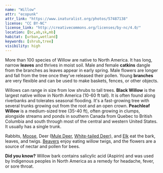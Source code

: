 ```yaml
---
name: "Willow"
attr: "ecopunk"
attr_link: "https://www.inaturalist.org/photos/57487138"
license: "CC BY-NC"
license_link: "http://creativecommons.org/licenses/by-nc/4.0/"
location: [bc,ab,sk,mb]
habitat: [urban,wetland]
keywords: [shrub,tree]
visibility: high
---
```

More than 100 species of Willow are native to North America. It has long, narrow **leaves** and thrives in moist soil. Male and female **catkins** dangle from the branches as leaves appear in early spring. Male flowers are longer and fall from the tree once they've released their pollen. Young **branches** are very flexible and can be used to make baskets, fences, or other objects.

Willows can range in size from low shrubs to tall trees. **Black Willow** is the largest native willow in North America (10-60 ft tall). It is often found along riverbanks and tolerates seasonal flooding. It's a fast-growing tree with several trunks growing out from the root and an open crown. **Peachleaf Willow** is a medium-sized tree (35-40 ft), often growing in clumps, alongside streams and ponds in southern Canada from Quebec to British Columbia and south through most of the central and western United States. It usually has a single trunk.

Rabbits, [Moose](/animals/moose/), Deer ([Mule Deer](/animals/muledeer/), [White-tailed Deer](/animals/whtdeer/)), and [Elk](/animals/elk/) eat the bark, leaves, and twigs. [Beavers](/animals/beaver/) enjoy eating willow twigs, and the flowers are a source of nectar and pollen for bees.

**Did you know?** Willow bark contains salicylic acid (Aspirin) and was used by Indigenous peoples in North America as a remedy for headache, fever, or sore throat.

